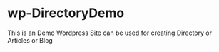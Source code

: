 # wp-DirectoryDemo
This is an Demo Wordpress Site can be used for creating Directory or Articles or Blog
